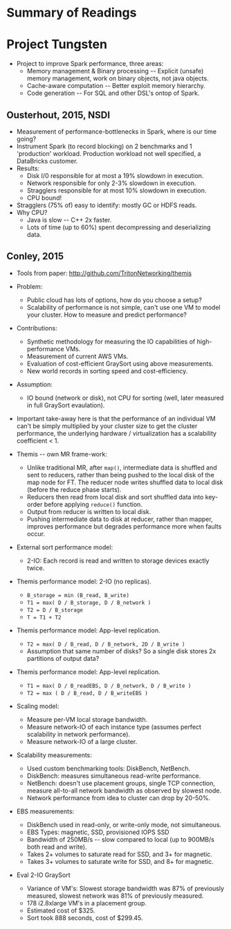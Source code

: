 # Summary of Readings

# Project Tungsten

* Project to improve Spark performance, three areas:
  - Memory management & Binary processing -- Explicit (unsafe) memory
    management, work on binary objects, not java objects.
  - Cache-aware computation -- Better exploit memory hierarchy.
  - Code generation -- For SQL and other DSL's ontop of Spark.

## Ousterhout, 2015, NSDI

* Measurement of performance-bottlenecks in Spark, where is our time going?
* Instrument Spark (to record blocking) on 2 benchmarks and 1 'production'
  workload. Production workload not well specified, a DataBricks customer.
* Results:
  - Disk I/0 responsible for at most a 19% slowdown in execution.
  - Network responsible for only 2-3% slowdown in execution.
  - Stragglers responsible for at most 10% slowdown in execution.
  - CPU bound!
* Stragglers (75% of) easy to identify: mostly GC or HDFS reads.
* Why CPU?
  - Java is slow -- C++ 2x faster.
  - Lots of time (up to 60%) spent decompressing and deserializing data.

## Conley, 2015

* Tools from paper: http://github.com/TritonNetworking/themis

* Problem:
  - Public cloud has lots of options, how do you choose a setup?
  - Scalability of performance is not simple, can't use one VM to model your
    cluster. How to measure and predict performance?

* Contributions:
  - Synthetic methodology for measuring the IO capabilities of
    high-performance VMs.
  - Measurement of current AWS VMs.
  - Evaluation of cost-efficient GraySort using above measurements.
  - New world records in sorting speed and cost-efficiency.

* Assumption:
  - IO bound (network or disk), not CPU for sorting (well, later measured in
    full GraySort evaulation).

* Important take-away here is that the performance of an individual VM can't be
  simply multiplied by your cluster size to get the cluster performance, the
  underlying hardware / virtualization has a scalability coefficient < 1.

* Themis -- own MR frame-work:
  - Unlike traditional MR, after `map()`, intermediate data is shuffled and
    sent to reducers, rather than being pushed to the local disk of the map
    node for FT. The reducer node writes shuffled data to local disk (before
    the reduce phase starts).
  - Reducers then read from local disk and sort shuffled data into key-order
    before applying `reduce()` function.
  - Output from reducer is written to local disk.
  - Pushing intermediate data to disk at reducer, rather than mapper, improves
    performance but degrades performance more when faults occur.

* External sort performance model:
  - 2-IO: Each record is read and written to storage devices exactly twice.

* Themis performance model: 2-IO (no replicas).
  - `B_storage = min (B_read, B_write)`
  - `T1 = max( D / B_storage, D / B_network )`
  - `T2 = D / B_storage`
  - `T = T1 + T2`

* Themis performance model: App-level replication.
  - `T2 = max( D / B_read, D / B_network, 2D / B_write )`
  - Assumption that same number of disks? So a single disk stores 2x partitions
    of output data?

* Themis performance model: App-level replication.
  - `T1 = max( D / B_readEBS, D / B_network, D / B_write )`
  - `T2 = max ( D / B_read, D / B_writeEBS )`

* Scaling model:
  - Measure per-VM local storage bandwidth.
  - Measure network-IO of each instance type (assumes perfect scalability in
    network performance).
  - Measure network-IO of a large cluster.

* Scalability measurements:
  - Used custom benchmarking tools: DiskBench, NetBench.
  - DiskBench: measures simultaneous read-write performance.
  - NetBench: doesn't use placement groups, single TCP connection, measure
    all-to-all network bandwidth as observed by slowest node.
  - Network performance from idea to cluster can drop by 20-50%.

* EBS measurements:
  - DiskBench used in read-only, or write-only mode, not simultaneous.
  - EBS Types: magnetic, SSD, provisioned IOPS SSD
  - Bandwidth of 250MB/s -- slow compared to local (up to 900MB/s both read and
    write).
  - Takes 2+ volumes to saturate read for SSD, and 3+ for magnetic.
  - Takes 3+ volumes to saturate write for SSD, and 8+ for magnetic.

* Eval 2-IO GraySort
  - Variance of VM's: Slowest storage bandwidth was 87% of previously measured,
    slowest network was 81% of previously measured.
  - 178 i2.8xlarge VM's in a placement group.
  - Estimated cost of $325.
  - Sort took 888 seconds, cost of $299.45.

